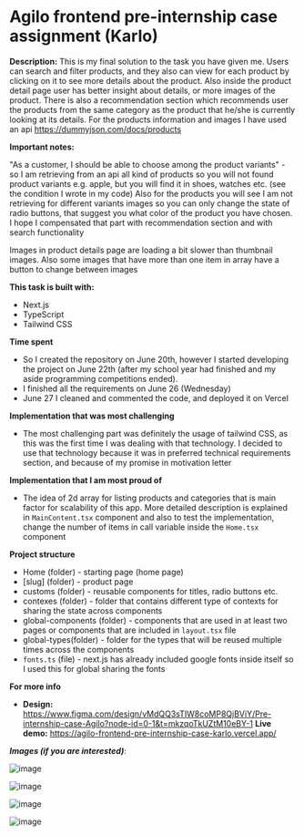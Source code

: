 
# Agilo frontend pre-internship case assignment (Karlo)

**Description:** This is my final solution to the task you have given me. Users can search and filter products, and they also can view for each product by clicking on it to see more details about the product. Also inside the product detail page user has better insight about details, or more images of the product. There is also a recommendation section which recommends user the products from the same category as the product that he/she is currently looking at its details. For the products information and images  I have used an api https://dummyjson.com/docs/products

**Important notes:** 

  "As a customer, I should be able to choose among the product variants" - so I am retrieving from an api all kind of products so you will not found product variants e.g. apple, but you will find it in shoes, watches etc. (see the condition I wrote in my code) Also for the products you will see I am not retrieving for different variants images so you can only change the state of radio buttons, that suggest you what color of the product you have chosen. I hope I compensated that part with recommendation section and with search functionality

Images in product details page are loading a bit slower than thumbnail images. Also some images that have more than one item in array have a button to change between images

**This task is built with:**
 - Next.js
 - TypeScript
 - Tailwind CSS

**Time spent**

 - So I created the repository on June 20th, however I started developing the project on June 22th (after my school year 
   had finished and my aside programming competitions ended).
 - I finished all the requirements on June 26 (Wednesday)
 - June 27 I cleaned and commented the code, and deployed it on Vercel 

**Implementation that was most challenging**

 - The most challenging part was definitely the usage of tailwind CSS, as this was the first time I was dealing with that technology. I decided to use that technology  because it was in preferred technical requirements section, and because of my promise in motivation letter

**Implementation that I am most proud of**
 - The idea of 2d array for listing products and categories that is main factor for scalability of this app. More detailed description is explained in `MainContent.tsx` component and also to test the implementation, change the number of items in call variable inside the `Home.tsx` component

**Project structure** 
 - Home (folder) - starting page (home page)
 - [slug] (folder) - product page
 - customs (folder) - reusable components for titles, radio buttons  etc.
 - contexes (folder) - folder that contains different type of contexts for sharing the state across components
 -  global-components (folder) - components that are used in at least two pages or components that are included in `layout.tsx` file  
 - global-types(folder) - folder for the types that will be reused multiple times across the components
 - `fonts.ts` (file) - next.js has already included google fonts inside itself so I used this for global sharing the fonts

**For more info** 

 - **Design:** https://www.figma.com/design/vMdQQ3sTIW8coMP8QjBViY/Pre-internship-case-Agilo?node-id=0-1&t=mkzqoTkUZtM10eBY-1
**Live demo:** https://agilo-frontend-pre-internship-case-karlo.vercel.app/ 

***Images (if you are interested)***:

![image](https://github.com/karloCroDev/Agilo-frontend-pre-internship-case-karlo/assets/117281346/1f466690-3e83-4ffa-92d8-e3e8ddd7017a)

![image](https://github.com/karloCroDev/Agilo-frontend-pre-internship-case-karlo/assets/117281346/24c306cb-8d10-4e49-814b-5152897ff5d4)

![image](https://github.com/karloCroDev/Agilo-frontend-pre-internship-case-karlo/assets/117281346/dc3ba85b-6a1f-4b8f-b483-bed9616c6684)


![image](https://github.com/karloCroDev/Agilo-frontend-pre-internship-case-karlo/assets/117281346/4fec6792-f3c6-4969-ad23-298142c7e04f)
